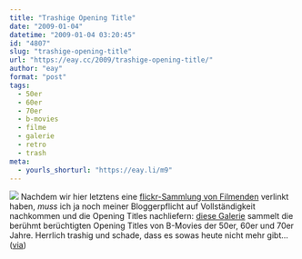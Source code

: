 ```yaml
---
title: "Trashige Opening Title"
date: "2009-01-04"
datetime: "2009-01-04 03:20:45"
id: "4807"
slug: "trashige-opening-title"
url: "https://eay.cc/2009/trashige-opening-title/"
author: "eay"
format: "post"
tags:
  - 50er
  - 60er
  - 70er
  - b-movies
  - filme
  - galerie
  - retro
  - trash
meta:
  - yourls_shorturl: "https://eay.li/m9"
---
```


![](/uploads/2009/openingtitles.jpg) Nachdem wir hier letztens eine [flickr-Sammlung von Filmenden](//eay.cc/2008/this-is-the-end/) verlinkt haben, _muss_ ich ja noch meiner Bloggerpflicht auf Vollständigkeit nachkommen und die Opening Titles nachliefern: [diese Galerie](http://www.mrbalihai.com/haideaway/v/psychotronic/) sammelt die berühmt berüchtigten Opening Titles von B-Movies der 50er, 60er und 70er Jahre. Herrlich trashig und schade, dass es sowas heute nicht mehr gibt... ([via](http://www.boingboing.net/2009/01/02/opening-titles-of-bm.html))
